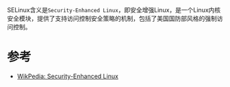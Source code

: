 SELinux含义是`Security-Enhanced Linux`，即安全增强Linux，是一个Linux内核安全模块，提供了支持访问控制安全策略的机制，包括了美国国防部风格的强制访问控制。

# 参考

* [WikPedia: Security-Enhanced Linux](https://en.wikipedia.org/wiki/Security-Enhanced_Linux)